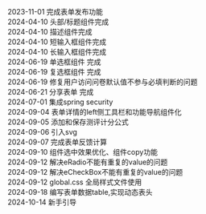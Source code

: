 2023-11-01 完成表单发布功能<br>
2024-04-10 头部/标题组件完成<br>
2024-04-10 描述组件完成<br>
2024-04-10 短输入框组件完成<br>
2024-04-10 长输入框组件完成<br> 
2024-06-19 单选框组件 完成<br>
2024-06-19 复选框组件 完成<br>
2024-06-19 修复用户访问问卷默认值不参与必填判断的问题<br>
2024-06-21 分享表单 完成<br>
2024-07-01 集成spring security<br>
2024-09-04 表单详情的left侧工具栏和功能导航组件化<br>
2024-09-05 添加和保存测评计分公式<br>
2024-09-06 引入svg<br>
2024-09-07 完成表单反馈计算<br>
2024-09-10 组件选中效果优化、组件copy功能<br>
2024-09-12 解决eRadio不能有重复的value的问题<br>
2024-09-12 解决eCheckBox不能有重复的value的问题<br>
2024-09-12 global.css 全局样式文件使用 <br>
2024-09-18 编写表单数据table,实现动态表头<br>
2024-10-14 新手引导<br>

